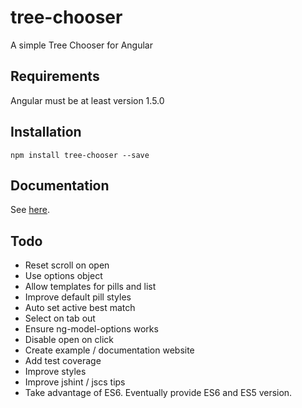 # tree-chooser
A simple Tree Chooser for Angular

## Requirements
Angular must be at least version 1.5.0

## Installation
``` npm install tree-chooser --save ```

## Documentation
See [here](http://randdusing.com/tree-chooser/).

## Todo
- Reset scroll on open
- Use options object
- Allow templates for pills and list
- Improve default pill styles
- Auto set active best match
- Select on tab out
- Ensure ng-model-options works
- Disable open on click
- Create example / documentation website
- Add test coverage
- Improve styles
- Improve jshint / jscs tips
- Take advantage of ES6. Eventually provide ES6 and ES5 version.
